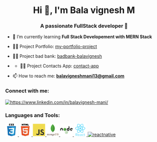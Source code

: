 <h1 align="center">Hi 👋, I'm Bala vignesh M</h1>
<h3 align="center">A passionate FullStack developer 🚀</h3>

- 🌱 I’m currently learning **Full Stack Developement with MERN Stack**

- 👨‍💻 Project Portfolio: [my-portfolio-project](https://balavignesh-mca.github.io/my-portfolio-project/)

- 👨‍💻 Project bad bank: [badbank-balavignesh](https://badbank-balavignesh.netlify.app/)
  
- - 👨‍💻 Project Contacts App: [contact-app]([https://badbank-balavignesh.netlify.app/](https://contacts-app-balavignesh.netlify.app/))

- 📫 How to reach me: **balavigneshmani13@gmail.com**

<h3 align="left">Connect with me:</h3>
<p align="left">
<a href="https://www.linkedin.com/in/balavignesh-mani/" target="blank"><img align="center" src="https://raw.githubusercontent.com/rahuldkjain/github-profile-readme-generator/master/src/images/icons/Social/linked-in-alt.svg" alt="https://www.linkedin.com/in/balavignesh-mani/" height="30" width="40" /></a>
</p>

<h3 align="left">Languages and Tools:</h3>
<p align="left"> <a href="https://www.w3schools.com/css/" target="_blank" rel="noreferrer"> <img src="https://raw.githubusercontent.com/devicons/devicon/master/icons/css3/css3-original-wordmark.svg" alt="css3" width="40" height="40"/> </a> <a href="https://www.w3.org/html/" target="_blank" rel="noreferrer"> <img src="https://raw.githubusercontent.com/devicons/devicon/master/icons/html5/html5-original-wordmark.svg" alt="html5" width="40" height="40"/> </a> <a href="https://developer.mozilla.org/en-US/docs/Web/JavaScript" target="_blank" rel="noreferrer"> <img src="https://raw.githubusercontent.com/devicons/devicon/master/icons/javascript/javascript-original.svg" alt="javascript" width="40" height="40"/> </a> <a href="https://www.mongodb.com/" target="_blank" rel="noreferrer"> <img src="https://raw.githubusercontent.com/devicons/devicon/master/icons/mongodb/mongodb-original-wordmark.svg" alt="mongodb" width="40" height="40"/> </a> <a href="https://nodejs.org" target="_blank" rel="noreferrer"> <img src="https://raw.githubusercontent.com/devicons/devicon/master/icons/nodejs/nodejs-original-wordmark.svg" alt="nodejs" width="40" height="40"/> </a> <a href="https://reactjs.org/" target="_blank" rel="noreferrer"> <img src="https://raw.githubusercontent.com/devicons/devicon/master/icons/react/react-original-wordmark.svg" alt="react" width="40" height="40"/> </a> <a href="https://reactnative.dev/" target="_blank" rel="noreferrer"> <img src="https://reactnative.dev/img/header_logo.svg" alt="reactnative" width="40" height="40"/> </a> </p>
